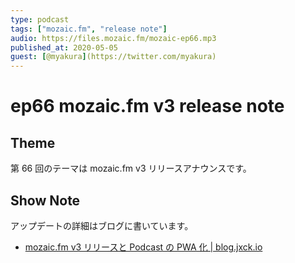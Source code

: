 ```yaml
---
type: podcast
tags: ["mozaic.fm", "release note"]
audio: https://files.mozaic.fm/mozaic-ep66.mp3
published_at: 2020-05-05
guest: [@myakura](https://twitter.com/myakura)
---
```


# ep66 mozaic.fm v3 release note

## Theme

第 66 回のテーマは mozaic.fm v3 リリースアナウンスです。

## Show Note

アップデートの詳細はブログに書いています。

- [mozaic.fm v3 リリースと Podcast の PWA 化 | blog.jxck.io](https://blog.jxck.io/entries/2020-05-06/mozaic-v3-release.html)
